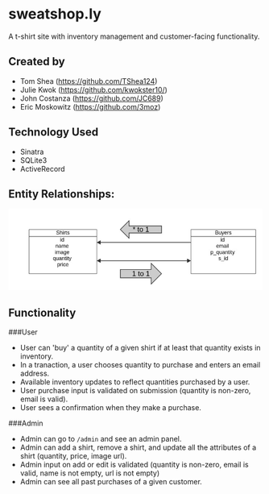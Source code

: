 # sweatshop.ly
A t-shirt site with inventory management and customer-facing functionality.

## Created by

- Tom Shea (<a href='https://github.com/TShea124'>https://github.com/TShea124</a>)
- Julie Kwok (<a href='https://github.com/kwokster10/'>https://github.com/kwokster10/</a>)
- John Costanza (<a href='https://github.com/JC689'>https://github.com/JC689</a>)
- Eric Moskowitz (<a href='https://github.com/3moz'>https://github.com/3moz</a>)

## Technology Used

- Sinatra
- SQLite3
- ActiveRecord

## Entity Relationships:

<img src='./erd.jpeg'/>

## Functionality

###User
- User can 'buy' a quantity of a given shirt if at least that quantity exists in inventory.
- In a tranaction, a user chooses quantity to purchase and enters an email address.
- Available inventory updates to reflect quantities purchased by a user.
- User purchase input is validated on submission (quantity is non-zero, email is valid).
- User sees a confirmation when they make a purchase.

###Admin
- Admin can go to ```/admin``` and see an admin panel.
- Admin can add a shirt, remove a shirt, and update all the attributes of a shirt (quantity, price, image url).
- Admin input on add or edit is validated (quantity is non-zero, email is valid, name is not empty, url is not empty)
- Admin can see all past purchases of a given customer.



